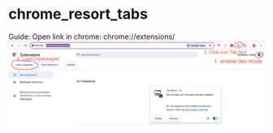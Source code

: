 # chrome_resort_tabs
Guide:
Open link in chrome: chrome://extensions/
![alt guide](https://raw.githubusercontent.com/tranquanghaia/chrome_resort_tabs/refs/heads/main/guide.png)

